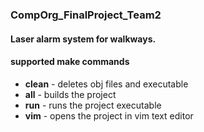 ### CompOrg_FinalProject_Team2

#### Laser alarm system for walkways.

#### supported make commands
 * **clean** - deletes obj files and executable
 * **all** - builds the project
 * **run** - runs the project executable
 * **vim** - opens the project in vim text editor
 
 
